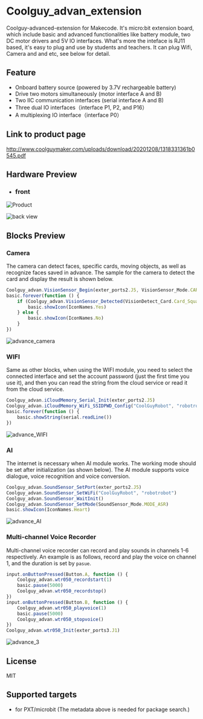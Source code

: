 # Coolguy_advan_extension

Coolguy-advanced-extension for Makecode. It's micro:bit extension board, which include basic and advanced functionalities like battery module, two DC motor drivers and 5V IO interfaces. What's more the inteface is RJ11 based, it's easy to plug and use by students and teachers. It can plug Wifi, Camera and and etc, see below for detail. 

## Feature

- Onboard battery source (powered by 3.7V rechargeable battery)
- Drive two motors simultaneously (motor interface A and B)
- Two IIC communication interfaces (serial interface A and B)
- Three dual IO interfaces（interface P1, P2, and P16）
- A multiplexing IO interface（interface P0）

## Link to product page

http://www.coolguymaker.com/uploads/download/20201208/1318331361b0545.pdf

## Hardware Preview

- ### front

![Product](https://user-images.githubusercontent.com/34023728/99958245-007d8c80-2dc4-11eb-9b37-dc60b6a1a5b9.png)

![back view](https://user-images.githubusercontent.com/34023728/99958253-02dfe680-2dc4-11eb-87b9-5b9311b31110.png)

## Blocks Preview

### Camera

The camera can detect faces, specific cards, moving objects, as well as recognize faces saved in advance. The sample for the camera to detect the card and display the result is shown below.

```typescript
Coolguy_advan.VisionSensor_Begin(exter_ports2.J5, VisionSensor_Mode.CARD)
basic.forever(function () {
    if (Coolguy_advan.VisionSensor_Detected(VisionDetect_Card.Card_Squar)) {
        basic.showIcon(IconNames.Yes)
    } else {
        basic.showIcon(IconNames.No)
    }
})
```

![advance_camera](https://user-images.githubusercontent.com/34023728/99958969-3bcc8b00-2dc5-11eb-9be8-11bab3fc3760.png)

### WIFI

Same as other blocks, when using the WIFI module, you need to select the connected interface and set the account password (just the first time you use it), and then you can read the string from the cloud service or read it from the cloud service.

```typescript
Coolguy_advan.iCloudMemory_Serial_Init(exter_ports2.J5)
Coolguy_advan.iCloudMemory_WiFi_SSIDPWD_Config("CoolGuyRobot", "robotrobot")
basic.forever(function () {
    basic.showString(serial.readLine())
})
```

![advance_WIFI](https://user-images.githubusercontent.com/34023728/99959000-425b0280-2dc5-11eb-930a-17fd61045e5d.png)

### AI

The internet is necessary when AI module works. The working mode should be set after initialization (as shown below). The AI module supports voice dialogue, voice recognition and voice conversion.

```typescript
Coolguy_advan.SoundSensor_SetPort(exter_ports2.J5)
Coolguy_advan.SoundSensor_SetWiFi("CoolGuyRobot", "robotrobot")
Coolguy_advan.SoundSensor_WaitInit()
Coolguy_advan.SoundSensor_SetMode(SoundSensor_Mode.MODE_ASR)
basic.showIcon(IconNames.Heart)
```

![advance_AI](https://user-images.githubusercontent.com/34023728/99959077-5ef73a80-2dc5-11eb-81e6-46c7cf3bb5b5.png)

### Multi-channel Voice Recorder

Multi-channel voice recorder can record and play sounds in channels 1-6 respectively. An example is as follows, record and play the voice on channel 1, and the duration is set by `pasue`.

```typescript
input.onButtonPressed(Button.A, function () {
    Coolguy_advan.wtr050_recordstart(1)
    basic.pause(5000)
    Coolguy_advan.wtr050_recordstop()
})
input.onButtonPressed(Button.B, function () {
    Coolguy_advan.wtr050_playvoice(1)
    basic.pause(5000)
    Coolguy_advan.wtr050_stopvoice()
})
Coolguy_advan.wtr050_Init(exter_ports3.J1)
```

![advance_3](https://user-images.githubusercontent.com/34023728/99959095-63bbee80-2dc5-11eb-9c41-8126af2d3ba1.png)

## License

MIT

## Supported targets

* for PXT/microbit (The metadata above is needed for package search.)

